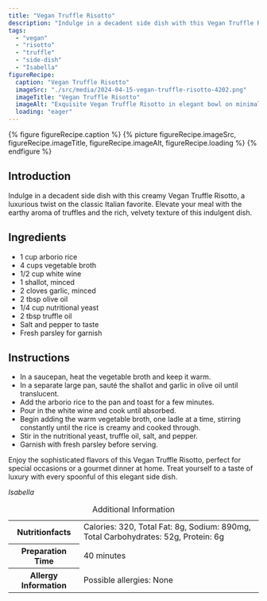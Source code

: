 ```yaml
---
title: "Vegan Truffle Risotto"
description: "Indulge in a decadent side dish with this Vegan Truffle Risotto. Elevate your meal with the earthy aroma of truffles and the rich, velvety texture of this luxurious twist on the classic Italian favorite."
tags:
  - "vegan"
  - "risotto"
  - "truffle"
  - "side-dish"
  - "Isabella"
figureRecipe: 
  caption: "Vegan Truffle Risotto"
  imageSrc: "./src/media/2024-04-15-vegan-truffle-risotto-4202.png"
  imageTitle: "Vegan Truffle Risotto"
  imageAlt: "Exquisite Vegan Truffle Risotto in elegant bowl on minimalist table setting, embodying luxury and gourmet sophistication"
  loading: "eager"
---
```


{% figure figureRecipe.caption %}
{% picture figureRecipe.imageSrc, figureRecipe.imageTitle, figureRecipe.imageAlt, figureRecipe.loading %}
{% endfigure %}

## Introduction

Indulge in a decadent side dish with this creamy Vegan Truffle Risotto, a luxurious twist on the classic Italian favorite. Elevate your meal with the earthy aroma of truffles and the rich, velvety texture of this indulgent dish.

## Ingredients

- 1 cup arborio rice
- 4 cups vegetable broth
- 1/2 cup white wine
- 1 shallot, minced
- 2 cloves garlic, minced
- 2 tbsp olive oil
- 1/4 cup nutritional yeast
- 2 tbsp truffle oil
- Salt and pepper to taste
- Fresh parsley for garnish

## Instructions

- In a saucepan, heat the vegetable broth and keep it warm.
- In a separate large pan, sauté the shallot and garlic in olive oil until translucent.
- Add the arborio rice to the pan and toast for a few minutes.
- Pour in the white wine and cook until absorbed.
- Begin adding the warm vegetable broth, one ladle at a time, stirring constantly until the rice is creamy and cooked through.
- Stir in the nutritional yeast, truffle oil, salt, and pepper.
- Garnish with fresh parsley before serving.

Enjoy the sophisticated flavors of this Vegan Truffle Risotto, perfect for special occasions or a gourmet dinner at home. Treat yourself to a taste of luxury with every spoonful of this elegant side dish.

*Isabella*

<table><caption class='sr-only'>Additional Information</caption><tr><th>Nutritionfacts</th><td>Calories: 320, Total Fat: 8g, Sodium: 890mg, Total Carbohydrates: 52g, Protein: 6g&nbsp;</td></tr><tr><th>Preparation Time</th><td>40 minutes&nbsp;</td></tr><tr><th>Allergy Information</th><td>Possible allergies: None&nbsp;</td></tr></table>

